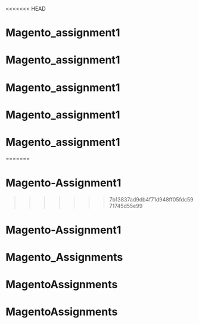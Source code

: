 <<<<<<< HEAD
# Magento_assignment1
# Magento_assignment1
# Magento_assignment1
# Magento_assignment1
# Magento_assignment1
=======
# Magento-Assignment1
>>>>>>> 7b13837ad9db4f71d948ff05fdc5971745d55e99
# Magento-Assignment1
# Magento_Assignments
# MagentoAssignments
# MagentoAssignments
